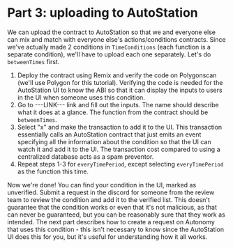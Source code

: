 # Part 3: uploading to AutoStation

We can upload the contract to AutoStation so that we and everyone else can mix and match with everyone else's actions/conditions contracts. Since we've actually made 2 conditions in `TimeConditions` (each function is a separate condition), we'll have to upload each one separately. Let's do `betweenTimes` first.

1. Deploy the contract using Remix and verify the code on Polygonscan (we'll use Polygon for this tutorial). Verifying the code is needed for the AutoStation UI to know the ABI so that it can display the inputs to users in the UI when someone uses this condition.
2. Go to ---LINK--- link and fill out the inputs. The name should describe what it does at a glance. The function from the contract should be `betweenTimes`.
3. Select "x" and make the transaction to add it to the UI. This transaction essentially calls an AutoStation contract that just emits an event specifying all the information about the condition so that the UI can watch it and add it to the UI. The transaction cost compared to using a centralized database acts as a spam preventor.
4. Repeat steps 1-3 for `everyTimePeriod`, except selecting `everyTimePeriod` as the function this time.

Now we're done! You can find your condition in the UI, marked as unverified. Submit a request in the discord for someone from the review team to review the condition and add it to the verified list. This doesn't guarantee that the condition works or even that it's not malicious, as that can never be guaranteed, but you can be reasonably sure that they work as intended. The next part describes how to create a request on Autonomy that uses this condition - this isn't necessary to know since the AutoStation UI does this for you, but it's useful for understanding how it all works.
